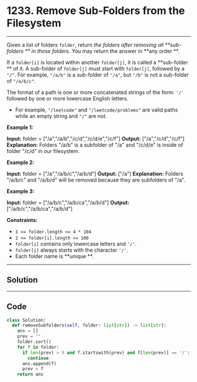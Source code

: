 # 1233. Remove Sub-Folders from the Filesystem

---

Given a list of folders `folder`, return _the folders after removing all **sub-folders ** in those folders_. You may return the answer in **any order **.

If a `folder[i]` is located within another `folder[j]`, it is called a **sub-folder ** of it. A sub-folder of `folder[j]` must start with `folder[j]`, followed by a `"/"`. For example, `"/a/b"` is a sub-folder of `"/a"`, but `"/b"` is not a sub-folder of `"/a/b/c"`.

The format of a path is one or more concatenated strings of the form: `'/'` followed by one or more lowercase English letters.

  * For example, `"/leetcode"` and `"/leetcode/problems"` are valid paths while an empty string and `"/"` are not.



 

**Example 1:**


**Input:** folder = ["/a","/a/b","/c/d","/c/d/e","/c/f"]
**Output:** ["/a","/c/d","/c/f"]
**Explanation:** Folders "/a/b" is a subfolder of "/a" and "/c/d/e" is inside of folder "/c/d" in our filesystem.


**Example 2:**


**Input:** folder = ["/a","/a/b/c","/a/b/d"]
**Output:** ["/a"]
**Explanation:** Folders "/a/b/c" and "/a/b/d" will be removed because they are subfolders of "/a".


**Example 3:**


**Input:** folder = ["/a/b/c","/a/b/ca","/a/b/d"]
**Output:** ["/a/b/c","/a/b/ca","/a/b/d"]


 

**Constraints:**

  * `1 <= folder.length <= 4 * 104`
  * `2 <= folder[i].length <= 100`
  * `folder[i]` contains only lowercase letters and `'/'`.
  * `folder[i]` always starts with the character `'/'`.
  * Each folder name is **unique **.

---

## Solution



---

## Code
```python
class Solution:
  def removeSubfolders(self, folder: list[str]) -> list[str]:
    ans = []
    prev = ""
    folder.sort()
    for f in folder:
      if len(prev) > 0 and f.startswith(prev) and f[len(prev)] == '/':
        continue
      ans.append(f)
      prev = f
    return ans
```
